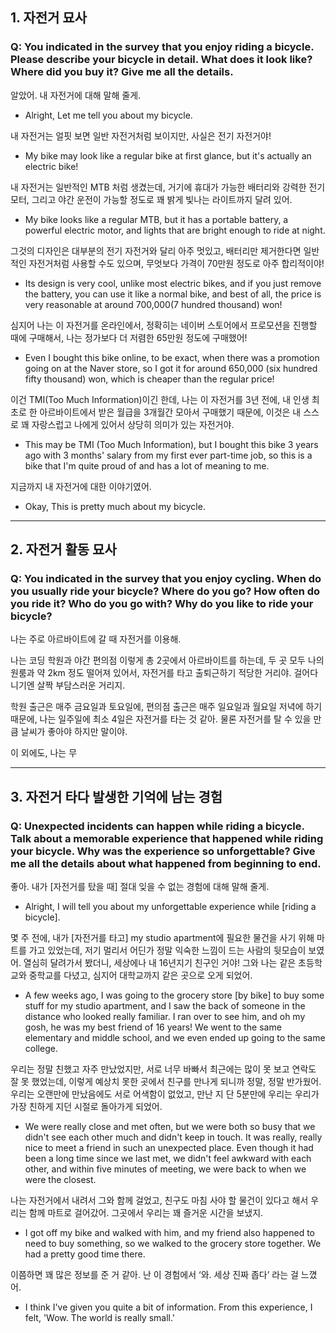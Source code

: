 ## 1. 자전거 묘사
### Q: You indicated in the survey that you enjoy riding a bicycle. Please describe your bicycle in detail. What does it look like? Where did you buy it? Give me all the details.

알았어. 내 자전거에 대해 말해 줄게.
- Alright, Let me tell you about my bicycle.

내 자전거는 얼핏 보면 일반 자전거처럼 보이지만, 사실은 전기 자전거야!
- My bike may look like a regular bike at first glance, but it's actually an electric bike!

내 자전거는 일반적인 MTB 처럼 생겼는데, 거기에 휴대가 가능한 배터리와 강력한 전기 모터, 그리고 야간 운전이 가능할 정도로 꽤 밝게 빛나는 라이트까지 달려 있어.
- My bike looks like a regular MTB, but it has a portable battery, a powerful electric motor, and lights that are bright enough to ride at night.

그것의 디자인은 대부분의 전기 자전거와 달리 아주 멋있고, 배터리만 제거한다면 일반적인 자전거처럼 사용할 수도 있으며, 무엇보다 가격이 70만원 정도로 아주 합리적이야!
- Its design is very cool, unlike most electric bikes, and if you just remove the battery, you can use it like a normal bike, and best of all, the price is very reasonable at around 700,000(7 hundred thousand) won!

심지어 나는 이 자전거를 온라인에서, 정확히는 네이버 스토어에서 프로모션을 진행할 때에 구매해서, 나는 정가보다 더 저렴한 65만원 정도에 구매했어!
- Even I bought this bike online, to be exact, when there was a promotion going on at the Naver store, so I got it for around 650,000 (six hundred fifty thousand) won, which is cheaper than the regular price!

이건 TMI(Too Much Information)이긴 한데, 나는 이 자전거를 3년 전에, 내 인생 최초로 한 아르바이트에서 받은 월급을 3개월간 모아서 구매했기 때문에, 이것은 내 스스로 꽤 자랑스럽고 나에게 있어서 상당히 의미가 있는 자전거야.
- This may be TMI (Too Much Information), but I bought this bike 3 years ago with 3 months' salary from my first ever part-time job, so this is a bike that I'm quite proud of and has a lot of meaning to me.

지금까지 내 자전거에 대한 이야기였어.
- Okay, This is pretty much about my bicycle.

---
## 2. 자전거 활동 묘사
### Q: You indicated in the survey that you enjoy cycling. When do you usually ride your bicycle? Where do you go? How often do you ride it? Who do you go with? Why do you like to ride your bicycle?

나는 주로 아르바이트에 갈 때 자전거를 이용해.

나는 코딩 학원과 야간 편의점 이렇게 총 2곳에서 아르바이트를 하는데, 두 곳 모두 나의 원룸과 약 2km 정도 떨어져 있어서, 자전거를 타고 출퇴근하기 적당한 거리야. 걸어다니기엔 살짝 부담스러운 거리지.

학원 출근은 매주 금요일과 토요일에, 편의점 출근은 매주 일요일과 월요일 저녁에 하기 때문에, 나는 일주일에 최소 4일은 자전거를 타는 것 같아. 물론 자전거를 탈 수 있을 만큼 날씨가 좋아야 하지만 말이야.

이 외에도, 나는 무


---
## 3. 자전거 타다 발생한 기억에 남는 경험
### Q: Unexpected incidents can happen while riding a bicycle. Talk about a memorable experience that happened while riding your bicycle. Why was the experience so unforgettable? Give me all the details about what happened from beginning to end.

좋아. 내가 [자전거를 탔을 때] 절대 잊을 수 없는 경험에 대해 말해 줄게.
- Alright, I will tell you about my unforgettable experience while [riding a bicycle].

몇 주 전에, 내가 [자전거를 타고] my studio apartment에 필요한 물건을 사기 위해 마트를 가고 있었는데, 저기 멀리서 어딘가 정말 익숙한 느낌이 드는 사람의 뒷모습이 보였어. 열심히 달려가서 봤더니, 세상에나 내 16년지기 친구인 거야! 그와 나는 같은 초등학교와 중학교를 다녔고, 심지어 대학교까지 같은 곳으로 오게 되었어.
- A few weeks ago, I was going to the grocery store [by bike] to buy some stuff for my studio apartment, and I saw the back of someone in the distance who looked really familiar. I ran over to see him, and oh my gosh, he was my best friend of 16 years! We went to the same elementary and middle school, and we even ended up going to the same college.

우리는 정말 친했고 자주 만났었지만, 서로 너무 바빠서 최근에는 많이 못 보고 연락도 잘 못 했었는데, 이렇게 예상치 못한 곳에서 친구를 만나게 되니까 정말, 정말 반가웠어. 우리는 오랜만에 만났음에도 서로 어색함이 없었고, 만난 지 단 5분만에 우리는 우리가 가장 친하게 지던 시절로 돌아가게 되었어.
- We were really close and met often, but we were both so busy that we didn't see each other much and didn't keep in touch. It was really, really nice to meet a friend in such an unexpected place. Even though it had been a long time since we last met, we didn't feel awkward with each other, and within five minutes of meeting, we were back to when we were the closest.

나는 자전거에서 내려서 그와 함께 걸었고, 친구도 마침 사야 할 물건이 있다고 해서 우리는 함께 마트로 걸어갔어. 그곳에서 우리는 꽤 즐거운 시간을 보냈지.
- I got off my bike and walked with him, and my friend also happened to need to buy something, so we walked to the grocery store together. We had a pretty good time there.

이쯤하면 꽤 많은 정보를 준 거 같아. 난 이 경험에서 ‘와. 세상 진짜 좁다’ 라는 걸 느꼈어.
- I think I've given you quite a bit of information. From this experience, I felt, 'Wow. The world is really small.'